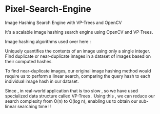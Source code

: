 # Pixel-Search-Engine
Image Hashing Search Engine with VP-Trees and OpenCV

It's a scalable image hashing search engine using OpenCV and VP-Trees.


Image hashing algorithms used over here :

 Uniquely quantifies the contents of an image using only a single integer.
 Find duplicate or near-duplicate images in a dataset of images based on their computed hashes.


To find near-duplicate images, our original image hashing method would require us to perform a linear search, comparing the query hash to each individual image hash in our dataset.

Since , in real-world application that is too slow  , so we have used specialized data structure called VP-Trees . Using this , we can reduce our search complexity from O(n) to O(log n), enabling us to obtain our sub-linear searching time !!
